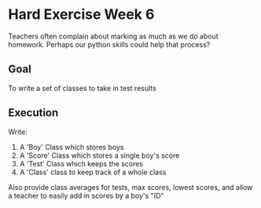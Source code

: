 Hard Exercise Week 6
======================

Teachers often complain about marking as much as we do about homework. Perhaps our python skills could help that process?

## Goal ##

To write a set of classes to take in test results

## Execution ##

Write:

1. A 'Boy' Class which stores boys
2. A 'Score' Class which stores a single boy's score
3. A 'Test' Class which keeps the scores
4. A 'Class' class to keep track of a whole class

Also provide class averages for tests, max scores, lowest scores, and allow a teacher to easily add in scores by a boy's "ID"